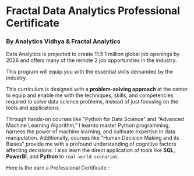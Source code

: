 # Fractal Data Analytics Professional Certificate
### By Analytics Vidhya & Fractal Analytics


Data Analytics is projected to create 11.5 1 million global job openings by 2026 and offers many of the remote 2 job opportunities in the industry.

This program will equip you with the essential skills demanded by the industry.

This curriculum is designed with a **problem-solving approach** at the center to equip and enable me with the techniques, skills, and competencies required to solve data science problems, instead of just focusing on the tools and applications.

Through hands-on courses like "Python for Data Science" and "Advanced Machine Learning Algorithm," I learnto master Python programming, harness the power of machine learning, and cultivate expertise in data manipulation. Additionally, courses like "Human Decision Making and its Biases"  provide me with a profound understanding of cognitive factors affecting decisions. 
I  also learn the direct application of tools like **SQL**, **PowerBI**, and **Python** to `real-world scenarios`.

Here is the earn a Professional Certificate : 

